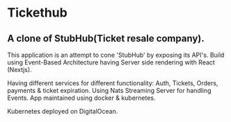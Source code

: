 # Tickethub

## A clone of StubHub(Ticket resale company).

This application is an attempt to cone 'StubHub' by exposing its API's.
Build using Event-Based Architecture having Server side rendering with React (Nextjs).

Having different services for different functionality: Auth, Tickets, Orders, payments & ticket expiration. Using Nats Streaming Server for handling Events.
App maintained using docker & kubernetes.

Kubernetes deployed on DigitalOcean.
